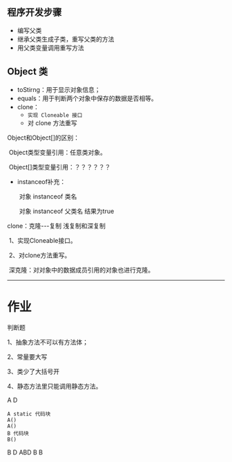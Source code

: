 ## 程序开发步骤

- 编写父类
- 继承父类生成子类，重写父类的方法
- 用父类变量调用重写方法

## Object 类

- toStirng：用于显示对象信息；
- equals：用于判断两个对象中保存的数据是否相等。
- clone：
  - `实现 Cloneable 接口`
  - 对 clone 方法重写


Object和Object[]的区别：

​    Object类型变量引用：任意类对象。

​    Object[]类型变量引用：？？？？？？

- instanceof补充：

  ​    对象 instanceof 类名

  ​    对象 instanceof 父类名 结果为true

clone：克隆---复制  浅复制和深复制

​    1、实现Cloneable接口。

​    2、对clone方法重写。

 

​    深克隆：对对象中的数据成员引用的对象也进行克隆。

---

# 作业

判断题

1、抽象方法不可以有方法体；

2、常量要大写

3、类少了大括号开

4、静态方法里只能调用静态方法。

A  D

```
A static 代码块
A()
A()
B 代码块
B()
```

B  D  ABD  B  B

